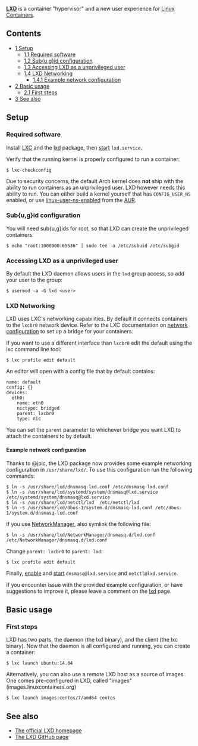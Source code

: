 **[LXD](https://linuxcontainers.org/lxd/)** is a container "hypervisor" and a new user experience for [Linux Containers](/index.php/Linux_Containers "Linux Containers").

## Contents

*   [1 Setup](#Setup)
    *   [1.1 Required software](#Required_software)
    *   [1.2 Sub{u,g}id configuration](#Sub.7Bu.2Cg.7Did_configuration)
    *   [1.3 Accessing LXD as a unprivileged user](#Accessing_LXD_as_a_unprivileged_user)
    *   [1.4 LXD Networking](#LXD_Networking)
        *   [1.4.1 Example network configuration](#Example_network_configuration)
*   [2 Basic usage](#Basic_usage)
    *   [2.1 First steps](#First_steps)
*   [3 See also](#See_also)

## Setup

### Required software

Install [LXC](/index.php/LXC "LXC") and the [lxd](https://aur.archlinux.org/packages/lxd/) package, then [start](/index.php/Start "Start") `lxd.service`.

Verify that the running kernel is properly configured to run a container:

```
$ lxc-checkconfig

```

Due to security concerns, the default Arch kernel does **not** ship with the ability to run containers as an unprivileged user. LXD however needs this ability to run. You can either build a kernel yourself that has `CONFIG_USER_NS` enabled, or use [linux-user-ns-enabled](https://aur.archlinux.org/packages/linux-user-ns-enabled/) from the [AUR](/index.php/AUR "AUR").

### Sub{u,g}id configuration

You will need sub{u,g}ids for root, so that LXD can create the unprivileged containers:

```
$ echo "root:1000000:65536" | sudo tee -a /etc/subuid /etc/subgid

```

### Accessing LXD as a unprivileged user

By default the LXD daemon allows users in the `lxd` group access, so add your user to the group:

```
$ usermod -a -G lxd <user>

```

### LXD Networking

LXD uses LXC's networking capabilities. By default it connects containers to the `lxcbr0` network device. Refer to the LXC documentation on [network configuration](/index.php/Linux_Containers#Host_Network_Configuration "Linux Containers") to set up a bridge for your containers.

If you want to use a different interface than `lxcbr0` edit the default using the lxc command line tool:

```
$ lxc profile edit default

```

An editor will open with a config file that by default contains:

```
name: default
config: {}
devices:
  eth0:
    name: eth0
    nictype: bridged
    parent: lxcbr0
    type: nic

```

You can set the `parent` parameter to whichever bridge you want LXD to attach the containers to by default.

#### Example network configuration

Thanks to @jpic, the LXD package now provides some example networking configuration in `/usr/share/lxd/`. To use this configuration run the following commands:

```
$ ln -s /usr/share/lxd/dnsmasq-lxd.conf /etc/dnsmasq-lxd.conf
$ ln -s /usr/share/lxd/systemd/system/dnsmasq@lxd.service /etc/systemd/system/dnsmasq@lxd.service 
$ ln -s /usr/share/lxd/netctl/lxd  /etc/netctl/lxd
$ ln -s /usr/share/lxd/dbus-1/system.d/dnsmasq-lxd.conf /etc/dbus-1/system.d/dnsmasq-lxd.conf

```

If you use [NetworkManager](/index.php/NetworkManager "NetworkManager"), also symlink the following file:

```
$ ln -s /usr/share/lxd/NetworkManager/dnsmasq.d/lxd.conf /etc/NetworkManager/dnsmasq.d/lxd.conf

```

Change `parent: lxcbr0` to `parent: lxd`:

```
$ lxc profile edit default

```

Finally, [enable](/index.php/Enable "Enable") and [start](/index.php/Start "Start") `dnsmasq@lxd.service` and `netctl@lxd.service`.

If you encounter issue with the provided example configuration, or have suggestions to improve it, please leave a comment on the [lxd](https://aur.archlinux.org/packages/lxd/) page.

## Basic usage

### First steps

LXD has two parts, the daemon (the lxd binary), and the client (the lxc binary). Now that the daemon is all configured and running, you can create a container:

```
$ lxc launch ubuntu:14.04

```

Alternatively, you can also use a remote LXD host as a source of images. One comes pre-configured in LXD, called "images" (images.linuxcontainers.org)

```
$ lxc launch images:centos/7/amd64 centos

```

## See also

*   [The official LXD homepage](https://linuxcontainers.org/lxd/)
*   [The LXD GitHub page](https://github.com/lxc/lxd)